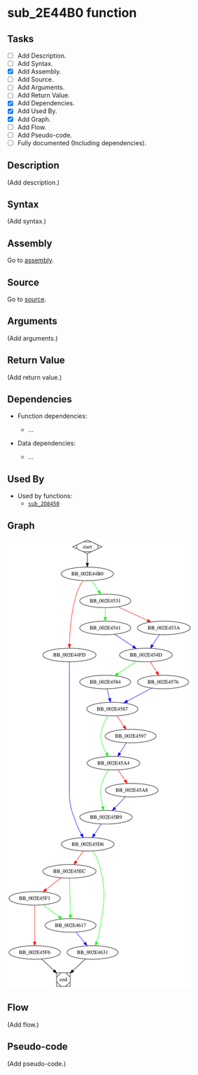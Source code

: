 # sub_2E44B0 function

## Tasks

- [ ] Add Description.
- [ ] Add Syntax.
- [X] Add Assembly.
- [ ] Add Source.
- [ ] Add Arguments.
- [ ] Add Return Value.
- [X] Add Dependencies.
- [X] Add Used By.
- [X] Add Graph.
- [ ] Add Flow.
- [ ] Add Pseudo-code.
- [ ] Fully documented (Including dependencies).

## Description

(Add description.)

## Syntax

(Add syntax.)

## Assembly

Go to [assembly](../asm/sub_2E44B0.asm).

## Source

Go to [source](../cc/sub_2E44B0.cc).

## Arguments

(Add arguments.)

## Return Value

(Add return value.)

## Dependencies

* Function dependencies:
  * ...


* Data dependencies:
  * ...

## Used By

* Used by functions:
  * [`sub_2D8450`](sub_2D8450.md)

## Graph

![sub_2E44B0 Graph](../svg/sub_2E44B0.svg "sub_2E44B0 Graph")

## Flow

(Add flow.)

## Pseudo-code

(Add pseudo-code.)
